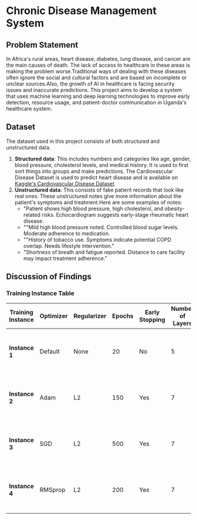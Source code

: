 # Chronic Disease Management System
## Problem Statement
In Africa's rural areas, heart disease, diabetes, lung disease, and cancer are the main causes of death. The lack of access to healthcare in these areas is making the problem worse.Traditional ways of dealing with these diseases often ignore the social and cultural factors and are based on incomplete or unclear sources.Also, the growth of AI in healthcare is facing security issues and inaccurate predictions. This project aims to develop a system that uses machine learning and deep learning technologies to improve early detection, resource usage, and patient-doctor communication in Uganda's healthcare system.
## Dataset
The dataset used in this project consists of both structured and unstructured data.
1. **Structured data**: This includes numbers and categories like age, gender, blood pressure, cholesterol levels, and medical history. It is used to first sort things into groups and make predictions. The Cardiovascular Disease Dataset is used to predict heart disease and is available on [Kaggle's Cardiovascular Disease Dataset](https://www.kaggle.com/datasets/sulianova/cardiovascular-disease-dataset)
2. **Unstructured data**: This consists of fake patient records that look like real ones. These unstructured notes give more information about the patient's symptoms and treatment.Here are some examples of notes:
   - "Patient shows high blood pressure, high cholesterol, and obesity-related risks. Echocardiogram suggests early-stage rheumatic heart disease.
   - ""Mild high blood pressure noted. Controlled blood sugar levels. Moderate adherence to medication.
   - ""History of tobacco use. Symptoms indicate potential COPD overlap. Needs lifestyle intervention."
   - "Shortness of breath and fatigue reported. Distance to care facility may impact treatment adherence."
## Discussion of Findings
### Training Instance Table
| **Training Instance** | **Optimizer** | **Regularizer** | **Epochs** | **Early Stopping** | **Number of Layers** | **Learning Rate** | **Accuracy** | **F1 Score** | **Precision** | **Recall** | **Loss** |
|-----------------------|---------------|-----------------|------------|--------------------|----------------------|-------------------|--------------|--------------|---------------|------------|----------|
| **Instance 1** | Default | None | 20 | No | 5 | 0.0 | 0.24 | Class(0): 0.00, Class(1): 0.42, Class(2): 0.08 | Class(0): 1.00, Class(1): 0.28, Class(2): 0.07 | Class(0): 0.00, Class(1): 0.89, Class(2): 0.09 | 1.21 |
| **Instance 2** | Adam | L2 | 150 | Yes | 7 | 0.001 | 0.88 | Class(0): 0.97, Class(1): 0.78, Class(2): 0.57 | Class(0): 0.95, Class(1): 0.75, Class(2): 0.77 | Class(0): 0.99, Class(1): 0.82, Class(2): 0.45 | 0.39 |
| **Instance 3** | SGD | L2 | 500 | Yes | 7 | 0.006 | 0.92 | Class(0): 0.96, Class(1): 0.82, Class(2): 0.85 | Class(0): 0.93, Class(1): 0.93, Class(2): 0.82 | Class(0): 1.00, Class(1): 0.74, Class(2): 0.90 | 0.44 |
| **Instance 4** | RMSprop | L2 | 200 | Yes | 7 | 0.001 | 0.98 | Class(0): 1.00, Class(1): 0.97, Class(2): 0.94 | Class(0): 1.00, Class(1): 0.97, Class(2): 0.94 | Class(0): 1.00, Class(1): 0.96, Class(2): 0.94 | 0.14 |
